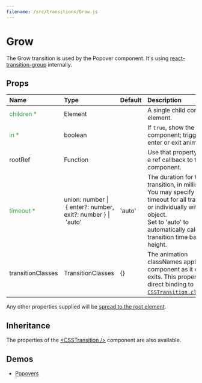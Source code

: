 ```yaml
---
filename: /src/transitions/Grow.js
---
```


<!--- This documentation is automatically generated, do not try to edit it. -->

# Grow

The Grow transition is used by the Popover component.
It's using [react-transition-group](https://github.com/reactjs/react-transition-group) internally.

## Props

| Name | Type | Default | Description |
|:-----|:-----|:--------|:------------|
| <span style="color: #31a148">children *</span> | Element |  | A single child content element. |
| <span style="color: #31a148">in *</span> | boolean |  | If `true`, show the component; triggers the enter or exit animation. |
| rootRef | Function |  | Use that property to pass a ref callback to the root component. |
| <span style="color: #31a148">timeout *</span> | union:&nbsp;number&nbsp;&#124;<br>&nbsp;{ enter?: number, exit?: number }&nbsp;&#124;<br>&nbsp;'auto'<br> | 'auto' | The duration for the transition, in milliseconds. You may specify a single timeout for all transitions, or individually with an object.<br>Set to 'auto' to automatically calculate transition time based on height. |
| transitionClasses | TransitionClasses | {} | The animation classNames applied to the component as it enters or exits. This property is a direct binding to [`CSSTransition.classNames`](https://reactcommunity.org/react-transition-group/#CSSTransition-prop-classNames). |

Any other properties supplied will be [spread to the root element](/guides/api#spread).

## Inheritance

The properties of the [&lt;CSSTransition /&gt;](https://reactcommunity.org/react-transition-group/#CSSTransition) component are also available.

## Demos

- [Popovers](/demos/popovers)

